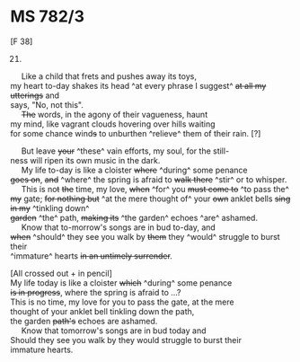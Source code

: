 # MS 782/3

[F 38]

21.

&nbsp;&nbsp;&nbsp;&nbsp;&nbsp;Like a child that frets and pushes away its toys, \
my heart to-day shakes its head ^at every phrase I suggest^ ~~at all my utterings~~ and \
says, "No, not this". \
&nbsp;&nbsp;&nbsp;&nbsp;&nbsp;~~The~~ words, in the agony of their vagueness, haunt \
my mind, like vagrant clouds hovering over hills waiting \
for some chance wind~~s~~ to unburthen ^relieve^ them of their rain. [?]

&nbsp;&nbsp;&nbsp;&nbsp;&nbsp;But leave ~~your~~ ^these^ vain efforts, my soul, for the still-\
ness will ripen its own music in the dark. \
&nbsp;&nbsp;&nbsp;&nbsp;&nbsp;My life to-day is like a cloister ~~where~~ ^during^ some penance \
~~goes on~~, ~~and~~ ^where^ the spring is afraid to ~~walk there~~ ^stir^ or to whisper. \
&nbsp;&nbsp;&nbsp;&nbsp;&nbsp;This is no~~t~~ ~~the~~ time, my love, ~~when~~ ^for^ you ~~must come to~~ ^to pass the^ \
~~my~~ gate; ~~for nothing but~~ ^at the mere thought of^ your ~~own~~ anklet bells ~~sing in my~~ ^tinkling down^ \
~~garden~~ ^the^ path, ~~making its~~ ^the garden^ echoes ^are^ ashamed. \
&nbsp;&nbsp;&nbsp;&nbsp;&nbsp;Know that to-morrow's songs are in bud to-day, and \
~~when~~ ^should^ they see you walk by ~~them~~ they ^would^ struggle to burst their \
^immature^ hearts ~~in an untimely surrender~~. 

[All crossed out + in pencil] \
My life today is like a cloister ~~which~~ ^during^ some penance \
~~is in progress~~, where the spring is afraid to  ...? \
This is no time, my love for you to pass the gate, at the mere \
thought of your anklet bell tinkling down the path, \
the garden ~~path's~~ echoes are ashamed. \
&nbsp;&nbsp;&nbsp;&nbsp;&nbsp;Know that tomorrow's songs are in bud today and \
Should they see you walk by they would struggle to burst their \
immature hearts.
